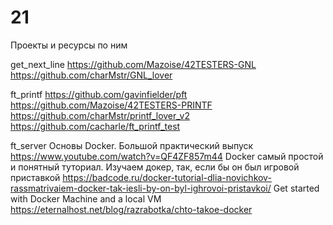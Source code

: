 # 21

Проекты и ресурсы по ним

get_next_line
https://github.com/Mazoise/42TESTERS-GNL
https://github.com/charMstr/GNL_lover

ft_printf
https://github.com/gavinfielder/pft
https://github.com/Mazoise/42TESTERS-PRINTF
https://github.com/charMstr/printf_lover_v2
https://github.com/cacharle/ft_printf_test

ft_server
Основы Docker. Большой практический выпуск https://www.youtube.com/watch?v=QF4ZF857m44
Docker самый простой и понятный туториал. Изучаем докер, так, если бы он был игровой приставкой https://badcode.ru/docker-tutorial-dlia-novichkov-rassmatrivaiem-docker-tak-iesli-by-on-byl-ighrovoi-pristavkoi/
Get started with Docker Machine and a local VM https://eternalhost.net/blog/razrabotka/chto-takoe-docker



